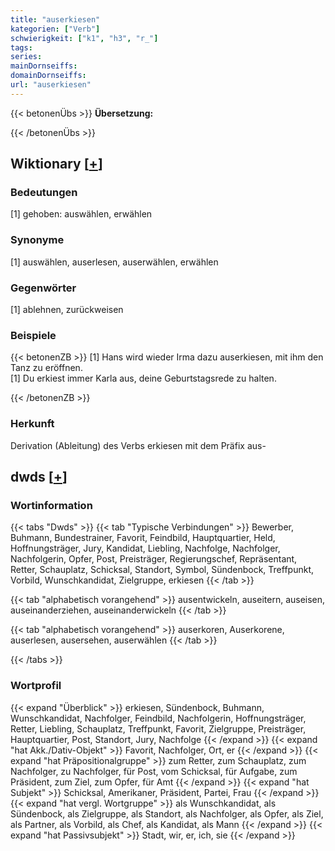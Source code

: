 ```yaml
---
title: "auserkiesen"
kategorien: ["Verb"]
schwierigkeit: ["k1", "h3", "r_"]
tags:
series:
mainDornseiffs:
domainDornseiffs:
url: "auserkiesen"
---
```


{{< betonenÜbs >}}
**Übersetzung:**  
  
{{< /betonenÜbs >}}

## Wiktionary [[+](https://de.wiktionary.org/wiki/auserkiesen)]

### Bedeutungen
[1] gehoben: auswählen, erwählen  

### Synonyme
[1] auswählen, auserlesen, auserwählen, erwählen  

### Gegenwörter
[1] ablehnen, zurückweisen  

### Beispiele
{{< betonenZB >}}
[1] Hans wird wieder Irma dazu auserkiesen, mit ihm den Tanz zu eröffnen.  
[1] Du erkiest immer Karla aus, deine Geburtstagsrede zu halten.  

{{< /betonenZB >}}
### Herkunft
Derivation (Ableitung) des Verbs erkiesen mit dem Präfix aus-  



## dwds [[+](https://www.dwds.de/wb/auserkiesen)]

### Wortinformation
{{< tabs "Dwds" >}}
{{< tab "Typische Verbindungen" >}}
Bewerber, Buhmann, Bundestrainer, Favorit, Feindbild, Hauptquartier, Held, Hoffnungsträger, Jury, Kandidat, Liebling, Nachfolge, Nachfolger, Nachfolgerin, Opfer, Post, Preisträger, Regierungschef, Repräsentant, Retter, Schauplatz, Schicksal, Standort, Symbol, Sündenbock, Treffpunkt, Vorbild, Wunschkandidat, Zielgruppe, erkiesen
{{< /tab >}}

{{< tab "alphabetisch vorangehend" >}}
ausentwickeln, auseitern, auseisen, auseinanderziehen, auseinanderwickeln
{{< /tab >}}

{{< tab "alphabetisch vorangehend" >}}
auserkoren, Auserkorene, auserlesen, ausersehen, auserwählen
{{< /tab >}}

{{< /tabs >}}

### Wortprofil
{{< expand "Überblick" >}} erkiesen, Sündenbock, Buhmann, Wunschkandidat, Nachfolger, Feindbild, Nachfolgerin, Hoffnungsträger, Retter, Liebling, Schauplatz, Treffpunkt, Favorit, Zielgruppe, Preisträger, Hauptquartier, Post, Standort, Jury, Nachfolge {{< /expand >}}
{{< expand "hat Akk./Dativ-Objekt" >}} Favorit, Nachfolger, Ort, er {{< /expand >}}
{{< expand "hat Präpositionalgruppe" >}} zum Retter, zum Schauplatz, zum Nachfolger, zu Nachfolger, für Post, vom Schicksal, für Aufgabe, zum Präsident, zum Ziel, zum Opfer, für Amt {{< /expand >}}
{{< expand "hat Subjekt" >}} Schicksal, Amerikaner, Präsident, Partei, Frau {{< /expand >}}
{{< expand "hat vergl. Wortgruppe" >}} als Wunschkandidat, als Sündenbock, als Zielgruppe, als Standort, als Nachfolger, als Opfer, als Ziel, als Partner, als Vorbild, als Chef, als Kandidat, als Mann {{< /expand >}}
{{< expand "hat Passivsubjekt" >}} Stadt, wir, er, ich, sie {{< /expand >}}

